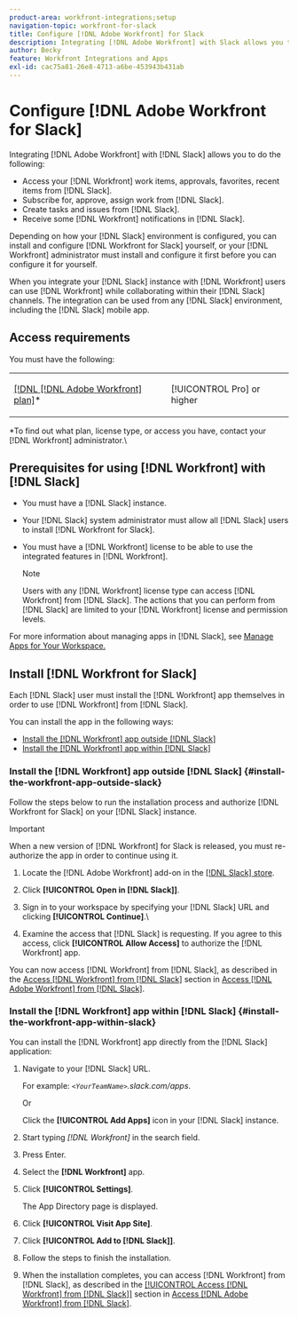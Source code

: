 ```yaml
---
product-area: workfront-integrations;setup
navigation-topic: workfront-for-slack
title: Configure [!DNL Adobe Workfront] for Slack
description: Integrating [!DNL Adobe Workfront] with Slack allows you to access and create [!DNL Workfront] work items, approvals, favorites, recent items from Slack.
author: Becky
feature: Workfront Integrations and Apps
exl-id: cac75a81-26e8-4713-a6be-453943b431ab
---
```

# Configure [!DNL Adobe Workfront for Slack]

Integrating [!DNL Adobe Workfront] with [!DNL Slack] allows you to do the following:

* Access your [!DNL Workfront] work items, approvals, favorites, recent items from [!DNL Slack].
* Subscribe for, approve, assign work from [!DNL Slack].
* Create tasks and issues from [!DNL Slack].
* Receive some [!DNL Workfront] notifications in [!DNL Slack].

Depending on how your [!DNL Slack] environment is configured, you can install and configure [!DNL Workfront for Slack] yourself, or your [!DNL Workfront] administrator must install and configure it first before you can configure it for yourself. 

When you integrate your [!DNL Slack] instance with [!DNL Workfront] users can use [!DNL Workfront] while collaborating within their [!DNL Slack] channels. The integration can be used from any [!DNL Slack] environment, including the [!DNL Slack] mobile app. 

## Access requirements

You must have the following:

<table style="table-layout:auto"> 
 <col> 
 </col> 
 <col> 
 </col> 
 <tbody> 
  <tr> 
   <td role="rowheader"><a href="https://www.workfront.com/plans" target="_blank">[!DNL [!DNL Adobe Workfront] plan]</a>*</td> 
   <td> <p>[!UICONTROL Pro] or higher</p> </td> 
  </tr> 
 </tbody> 
</table>

&#42;To find out what plan, license type, or access you have, contact your [!DNL Workfront] administrator.\

## Prerequisites for using [!DNL Workfront] with [!DNL Slack]

* You must have a [!DNL Slack] instance. 
* Your [!DNL Slack] system administrator must allow all [!DNL Slack] users to install [!DNL Workfront for Slack].
* You must have a [!DNL Workfront] license to be able to use the integrated features in [!DNL Workfront].

   >[!NOTE]
   >
   >Users with any [!DNL Workfront] license type can access [!DNL Workfront] from [!DNL Slack]. The actions that you can perform from [!DNL Slack] are limited to your [!DNL Workfront] license and permission levels.

For more information about managing apps in [!DNL Slack], see [Manage Apps for Your Workspace.](https://get.slack.help/hc/en-us/articles/222386767-Manage-apps-for-your-workspace)

## Install [!DNL Workfront for Slack]

Each [!DNL Slack] user must install the [!DNL Workfront] app themselves in order to use [!DNL Workfront] from [!DNL Slack].

You can install the app in the following ways:

* [Install the [!DNL Workfront] app outside [!DNL Slack]](#install-the-workfront-app-outside-slack-install-the-workfront-app-outside-slack)
* [Install the [!DNL Workfront] app within [!DNL Slack]](#install-the-workfront-app-within-slack-install-the-workfront-app-within-slack)

### Install the [!DNL Workfront] app outside [!DNL Slack] {#install-the-workfront-app-outside-slack}

Follow the steps below to run the installation process and authorize [!DNL Workfront for Slack] on your [!DNL Slack] instance. 

>[!IMPORTANT]
>
>When a new version of [!DNL Workfront] for Slack is released, you must re-authorize the app in order to continue using it. 

1. Locate the [!DNL Adobe Workfront] add-on in the [[!DNL Slack] store](https://workfront.slack.com/apps/A7CLAMVNW-adobe-workfront?tab=more_info).

1. Click **[!UICONTROL Open in [!DNL Slack]]**.

1. Sign in to your workspace by specifying your [!DNL Slack] URL and clicking **[!UICONTROL Continue]**.\

1. Examine the access that [!DNL Slack] is requesting. If you agree to this access, click **[!UICONTROL Allow Access]** to authorize the [!DNL Workfront] app.

You can now access [!DNL Workfront] from [!DNL Slack], as described in the [Access [!DNL Workfront] from [!DNL Slack]](../../workfront-integrations-and-apps/using-workfront-with-slack/access-workfront-from-slack.md#viewing-all-available-commands) section in [Access [!DNL Adobe Workfront] from [!DNL Slack]](../../workfront-integrations-and-apps/using-workfront-with-slack/access-workfront-from-slack.md).

### Install the [!DNL Workfront] app within [!DNL Slack] {#install-the-workfront-app-within-slack}

You can install the [!DNL Workfront] app directly from the [!DNL Slack] application:

1. Navigate to your [!DNL Slack] URL.

   For example: *`<YourTeamName>`.slack.com/apps*.

   Or

   Click the **[!UICONTROL Add Apps]** icon in your [!DNL Slack] instance.

1. Start typing *[!DNL Workfront]* in the search field.
1. Press Enter.
1. Select the **[!DNL Workfront]** app.
1. Click **[!UICONTROL Settings]**.

   The App Directory page is displayed.

1. Click **[!UICONTROL Visit App Site]**.
1. Click **[!UICONTROL Add to [!DNL Slack]]**.
1. Follow the steps to finish the installation. 
1. When the installation completes, you can access [!DNL Workfront] from [!DNL Slack], as described in the [[!UICONTROL Access [!DNL Workfront] from [!DNL Slack]]](../../workfront-integrations-and-apps/using-workfront-with-slack/access-workfront-from-slack.md#viewing-all-available-commands) section in [Access [!DNL Adobe Workfront] from [!DNL Slack]](../../workfront-integrations-and-apps/using-workfront-with-slack/access-workfront-from-slack.md).
